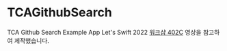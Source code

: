 # TCAGithubSearch
TCA Github Search Example App
Let's Swift 2022 [워크샵 402C](https://www.youtube.com/watch?v=2DO420E9lvs) 영상을 참고하여 제작했습니다.
